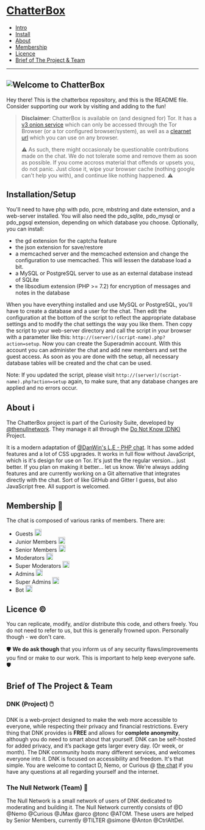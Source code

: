 
# [ChatterBox](https://chatterbox.tk)

 - [Intro](https://github.com/thenullnetwork/chatterbox#weco)
 - [Install](https://github.com/thenullnetwork/chatterbox#installationsetup)
 - [About](https://github.com/thenullnetwork/chatterbox#about-information_source)
 - [Membership](https://github.com/thenullnetwork/chatterbox#membership-beginner)
 - [Licence](https://github.com/thenullnetwork/chatterbox#licence-copyright)
 - [Brief of The Project & Team](https://github.com/thenullnetwork/chatterbox#brief-of-the-project--team)
 
---
<span id="weco"></span>![Welcome to ChatterBox](https://chatterbox.tk/pngs/weco.png)
---

Hey there! This is the chatterbox repository, and this is the README file. Consider supporting our work by visiting and adding to the fun!

>**Disclaimer**: ChatterBox is available on (and designed for) Tor. It has a [v3 onion service](http://cboxkuuxrtulkkxhod2pxo3la25tztcp4cdjmc75wc5airqqliq2srad.onion/) which can only be accessed through the Tor Browser (or a tor configured browser/system), as well as a [clearnet url](https://chatterbox.tk/) which you can use on any browser.
>
>:warning: As such, there might occasionaly be questionable contributions made on the chat. We do not tolerate some and remove them as soon as possible. If you come accross material that offends or upsets you, do not panic. Just close it, wipe your browser cache (nothing google can't help you with), and continue like nothing happened. :warning:

## Installation/Setup
You'll need to have php with pdo, pcre, mbstring and date extension, and a web-server installed. You will also need the pdo_sqlite, pdo_mysql or pdo_pgsql extension, depending on which database you choose. Optionally, you can install:
 - the gd extension for the captcha feature
 - the json extension for save/restore
 - a memcached server and the memcached extension and change the configuration to use memcached. This will lessen the database load a bit.
 - a MySQL or PostgreSQL server to use as an external database instead of SQLite
 - the libsodium extension (PHP >= 7.2) for encryption of messages and notes in the database
 
When you have everything installed and use MySQL or PostgreSQL, you'll have to create a database and a user for the chat. Then edit the configuration at the bottom of the script to reflect the appropriate database settings and to modify the chat settings the way you like them. Then copy the script to your web-server directory and call the script in your browser with a parameter like this: `http://(server)/(script-name).php?action=setup`. Now you can create the Superadmin account. With this account you can administer the chat and add new members and set the guest access. As soon as you are done with the setup, all necessary database tables will be created and the chat can be used.

Note: If you updated the script, please visit `http://(server)/(script-name).php?action=setup` again, to make sure, that any database changes are applied and no errors occur.

## About :information_source:
The ChatterBox project is part of the Curiosity Suite, developed by [@thenullnetwork](https://thenullnetwork.github.io). They manage it all through the [Do Not Know (DNK)](https://donotknow.tk) Project.

It is a modern adaptation of [@DanWin's L.E - PHP chat](https://github.com/DanWin/le-chat-php). It has some added features and a lot of CSS upgrades. It works in full flow without JavaScript, which is it's design for use on Tor. It's just the the regular version... just better. If you plan on making it better... let us know. We're always adding features and are currently working on a Git alternative that integrates directly with the chat. Sort of like GitHub and Gitter I guess, but also JavaScript free. All support is welcomed.

## Membership :beginner:
The chat is composed of various ranks of members. There are:
 - Guests <img src="https://chatterbox.tk/rank/gues.png"  width="18px"/>
 - Junior Members <img src="https://chatterbox.tk/rank/jmem.png"  width="18px"/>
 - Senior Members <img src="https://chatterbox.tk/rank/smem.png"  width="18px"/>
 - Moderators <img src="https://chatterbox.tk/rank/rmod.png"  width="18px"/>
 - Super Moderators <img src="https://chatterbox.tk/rank/smod.png"  width="18px"/>
 - Admins <img src="https://chatterbox.tk/rank/radm.png"  width="18px"/>
 - Super Admins <img src="https://chatterbox.tk/rank/sadm.png"  width="18px"/>
 - Bot <img src="https://chatterbox.tk/rank/boom.png"  width="18px"/>


## Licence :copyright:
You can replicate, modify, and/or distribute this code, and others freely. You do not need to refer to us, but this is generally frowned upon. Personally though - we don't care.

:shield: **We do ask though** that you inform us of any security flaws/improvements you find or make to our work. This is important to help keep everyone safe. :shield:

## Brief of The Project & Team
### DNK (Project) :computer_mouse:
DNK is a web-project designed to make the web more accessible to everyone, while respecting their privacy and financial restrictions. Every thing that DNK provides is **FREE** and allows for **complete anonymity**, although you do need to smart about that yourself. DNK can be self-hosted for added privacy, and it’s package gets larger every day. (Or week, or month). The DNK community hosts many different services, and welcomes everyone into it. DNK is focused on accessibility and freedom. It's that simple. You are welcome to contact D, Nemo, or Curious @  [the chat](https://chatterbox.tk/)  if you have any questions at all regarding yourself and the internet.

### The Null Network (Team) :busts_in_silhouette:

The Null Network is a small network of users of DNK dedicated to moderating and building it. The Null Network currently consists of @D @Nemo @Curious @JMax @arco @tonc @ATOM. These users are helped by Senior Members, currently @TILTER @simone @Anton @CtrlAltDel.
